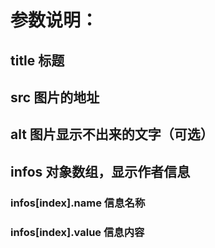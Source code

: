 # 参数说明：

## title 标题
## src 图片的地址
## alt 图片显示不出来的文字（可选）
## infos 对象数组，显示作者信息
### infos[index].name 信息名称
### infos[index].value 信息内容